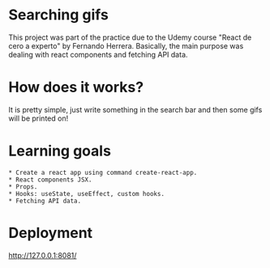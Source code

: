 # Searching gifs

This project was part of the practice due to the Udemy course "React de cero a experto" by Fernando Herrera. Basically, the main purpose was dealing with react components and fetching API data.

# How does it works?

It is pretty simple, just write something in the search bar and then some gifs will be printed on!

# Learning goals
    * Create a react app using command create-react-app.
    * React components JSX.
    * Props.
    * Hooks: useState, useEffect, custom hooks.
    * Fetching API data.

# Deployment
http://127.0.0.1:8081/



